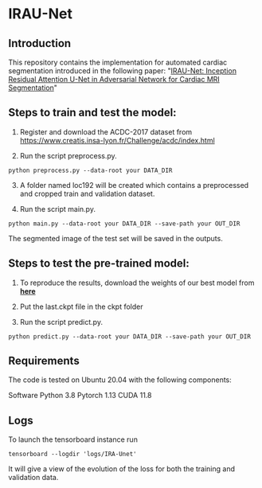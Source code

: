 # IRAU-Net
## **Introduction**

This repository contains the  implementation for automated cardiac segmentation introduced in the following paper: "[IRAU-Net: Inception Residual Attention U-Net in Adversarial Network for Cardiac MRI Segmentation](https://www.techrxiv.org/articles/preprint/IRA-Unet_Inception_Residual_Attention_Unet_in_Adversarial_Network_for_Cardiac_MRI_Segmentation/23896641)"

## **Steps to train and test the model:**

1. Register and download the ACDC-2017 dataset from https://www.creatis.insa-lyon.fr/Challenge/acdc/index.html

2. Run the script preprocess.py.
```
python preprocess.py --data-root your DATA_DIR
```

3. A folder named loc192 will be created which contains a preprocessed and cropped train and validation dataset.

4. Run the script main.py.

```
python main.py --data-root your DATA_DIR --save-path your OUT_DIR
```

The segmented image of the test set will be saved in the outputs.

## **Steps to test the pre-trained model:**
1. To reproduce the results, download the weights of our best model from **[here](https://drive.google.com/file/d/1iMSjN4b1y_uBoCqYYazqd33tP7uWjvCq/view?usp=drive_link)**
 
2. Put the last.ckpt file in the ckpt folder

2. Run the script predict.py.
```
python predict.py --data-root your DATA_DIR --save-path your OUT_DIR
```

## **Requirements**
The code is tested on Ubuntu 20.04 with the following components:

Software
Python 3.8
Pytorch 1.13
CUDA 11.8 

## Logs
To launch the tensorboard instance run
```
tensorboard --logdir 'logs/IRA-Unet'
```
It will give a view of the evolution of the loss for both the training and validation data.

